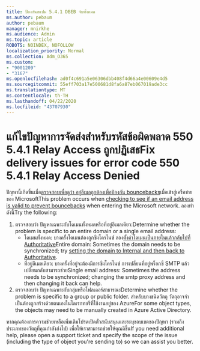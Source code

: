 ```yaml
---
title: ป้องกันสแปม 5.4.1 DBEB จับทั้งหมด
ms.author: pebaum
author: pebaum
manager: mnirkhe
ms.audience: Admin
ms.topic: article
ROBOTS: NOINDEX, NOFOLLOW
localization_priority: Normal
ms.collection: Adm_O365
ms.custom:
- "9001209"
- "3167"
ms.openlocfilehash: ad0f4c691a5e06306dbb408f4d66a4e00609e4d5
ms.sourcegitcommit: 55eff703a17e500681d8fa6a87eb067019ade3cc
ms.translationtype: MT
ms.contentlocale: th-TH
ms.lasthandoff: 04/22/2020
ms.locfileid: "43707930"
---
```

# <a name="fix-delivery-issues-for-error-code-550-541-relay-access-denied"></a><span data-ttu-id="1f5dc-102">แก้ไขปัญหาการจัดส่งสําหรับรหัสข้อผิดพลาด 550 5.4.1 Relay Access ถูกปฏิเสธ</span><span class="sxs-lookup"><span data-stu-id="1f5dc-102">Fix delivery issues for error code 550 5.4.1 Relay Access Denied</span></span>

<span data-ttu-id="1f5dc-103">ปัญหานี้เกิดขึ้นเมื่อ[ตรวจสอบเพื่อดูว่า อยู่อีเมลถูกต้องเพื่อป้องกัน bouncebacks](https://docs.microsoft.com/exchange/mail-flow-best-practices/use-directory-based-edge-blocking)เมื่อเข้าสู่เครือข่ายของ Microsoft</span><span class="sxs-lookup"><span data-stu-id="1f5dc-103">This problem occurs when [checking to see if an email address is valid to prevent bouncebacks](https://docs.microsoft.com/exchange/mail-flow-best-practices/use-directory-based-edge-blocking) when entering the Microsoft network.</span></span> <span data-ttu-id="1f5dc-104">ลองทําดังนี้</span><span class="sxs-lookup"><span data-stu-id="1f5dc-104">Try the following:</span></span>

1. <span data-ttu-id="1f5dc-105">ตรวจสอบว่า ปัญหาเฉพาะกับโดเมนทั้งหมดหรือที่อยู่อีเมลเดียว:</span><span class="sxs-lookup"><span data-stu-id="1f5dc-105">Determine whether the problem is specific to an entire domain or a single email address:</span></span>
    - <span data-ttu-id="1f5dc-106">โดเมนทั้งหมด: บางครั้งโดเมนต้องถูกซิงโครไนซ์ ลอง[ตั้งค่าโดเมนเป็นภายในแล้วกลับไปที่ Authoritative](https://docs.microsoft.com/exchange/mail-flow-best-practices/manage-accepted-domains/manage-accepted-domains)</span><span class="sxs-lookup"><span data-stu-id="1f5dc-106">Entire domain: Sometimes the domain needs to be synchronized; try [setting the domain to Internal and then back to Authoritative](https://docs.microsoft.com/exchange/mail-flow-best-practices/manage-accepted-domains/manage-accepted-domains).</span></span>
    - <span data-ttu-id="1f5dc-107">ที่อยู่อีเมลเดียว: บางครั้งที่อยู่จะต้องมีการซิงโครไนซ์ การเปลี่ยนที่อยู่พร็อกซี SMTP แล้วเปลี่ยนกลับสามารถช่วย</span><span class="sxs-lookup"><span data-stu-id="1f5dc-107">Single email address: Sometimes the address needs to be synchronized; changing the smtp proxy address and then changing it back can help.</span></span>
2. <span data-ttu-id="1f5dc-108">ตรวจสอบว่า ปัญหาเฉพาะกับกลุ่มหรือโฟลเดอร์สาธารณะ</span><span class="sxs-lookup"><span data-stu-id="1f5dc-108">Determine whether the problem is specific to a group or public folder.</span></span> <span data-ttu-id="1f5dc-109">สําหรับบางชนิดวัตถุ วัตถุอาจจําเป็นต้องถูกสร้างด้วยตนเองในไดเรกทอรีที่ใช้งานอยู่ของ Azure</span><span class="sxs-lookup"><span data-stu-id="1f5dc-109">For some object types, the objects may need to be manually created in Azure Active Directory.</span></span>

<span data-ttu-id="1f5dc-110">หากคุณต้องการความช่วยเหลือเพิ่มเติมโปรดเปิดตั๋วสนับสนุนและระบุขอบเขตของปัญหา (รวมถึงประเภทของวัตถุที่คุณกําลังส่งไป) เพื่อให้เราสามารถช่วยให้คุณดีขึ้น</span><span class="sxs-lookup"><span data-stu-id="1f5dc-110">If you need additional help, please open a support ticket and specify the scope of the issue (including the type of object you're sending to) so we can assist you better.</span></span>
